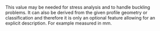 ﻿This value may be needed for stress analysis and to handle buckling problems. It can also be derived from the given profile geometry or classification and therefore it is only an optional feature allowing for an explicit description. For example measured in mm.